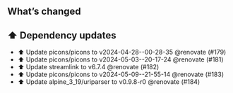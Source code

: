 ## What’s changed

## ⬆️ Dependency updates

- ⬆️ Update picons/picons to v2024-04-28--00-28-35 @renovate (#179)
- ⬆️ Update picons/picons to v2024-05-03--20-17-24 @renovate (#181)
- ⬆️ Update streamlink to v6.7.4 @renovate (#182)
- ⬆️ Update picons/picons to v2024-05-09--21-55-14 @renovate (#183)
- ⬆️ Update alpine_3_19/uriparser to v0.9.8-r0 @renovate (#184)

